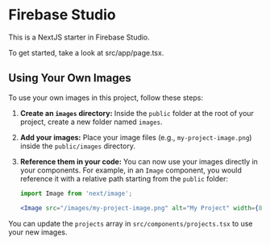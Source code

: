 # Firebase Studio

This is a NextJS starter in Firebase Studio.

To get started, take a look at src/app/page.tsx.

## Using Your Own Images

To use your own images in this project, follow these steps:

1.  **Create an `images` directory:** Inside the `public` folder at the root of your project, create a new folder named `images`.
2.  **Add your images:** Place your image files (e.g., `my-project-image.png`) inside the `public/images` directory.
3.  **Reference them in your code:** You can now use your images directly in your components. For example, in an `Image` component, you would reference it with a relative path starting from the `public` folder:

    ```jsx
    import Image from 'next/image';

    <Image src="/images/my-project-image.png" alt="My Project" width={800} height={600} />
    ```

You can update the `projects` array in `src/components/projects.tsx` to use your new images.
